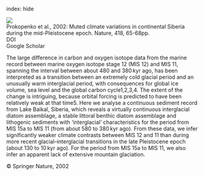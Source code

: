 index: hide

<div class="Citation">
    <div class="Citation-thumb CitationThumb-linked"  data-href="https://doi.org/10.1038/nature00886">
      <img src="https://static.claimspace.cloud/climate-study-static/refs/thumbs/5/Prokopenko_et_al_2002-thumb.png" />
    </div>

  <div class="Citation-body">
    <div class="Citation-text">Prokopenko et al., 2002: Muted climate variations in continental Siberia during the mid-Pleistocene epoch. <span class="Article-journal">Nature, </span><span class="Article-volume">418, </span>65-68pp.</div>
    <div class="Citation-links">
      <div class="CitationLink" data-href="https://doi.org/10.1038/nature00886">
        <div class="CitationLink-icon CitationLink-Doi"></div>
        <div class="CitationLink-text">DOI</div>
      </div>
      <div class="CitationLink" data-href="https://scholar.google.com/scholar?q=10.1038/nature00886">
        <div class="CitationLink-icon CitationLink-Scholar"></div>
        <div class="CitationLink-text">Google Scholar</div>
      </div>
    </div>
  </div>
</div>

The large difference in carbon and oxygen isotope data from the marine record between marine oxygen isotope stage 12 (MIS 12) and MIS 11, spanning the interval between about 480 and 380 kyr ago, has been interpreted as a transition between an extremely cold glacial period and an unusually warm interglacial period, with consequences for global ice volume, sea level and the global carbon cycle1,2,3,4. The extent of the change is intriguing, because orbital forcing is predicted to have been relatively weak at that time5. Here we analyse a continuous sediment record from Lake Baikal, Siberia, which reveals a virtually continuous interglacial diatom assemblage, a stable littoral benthic diatom assemblage and lithogenic sediments with ‘interglacial’ characteristics for the period from MIS 15a to MIS 11 (from about 580 to 380 kyr ago). From these data, we infer significantly weaker climate contrasts between MIS 12 and 11 than during more recent glacial–interglacial transitions in the late Pleistocene epoch (about 130 to 10 kyr ago). For the period from MIS 15a to MIS 11, we also infer an apparent lack of extensive mountain glaciation.

<div class="Citation-copy">
&copy; Springer Nature, 2002
</div>
